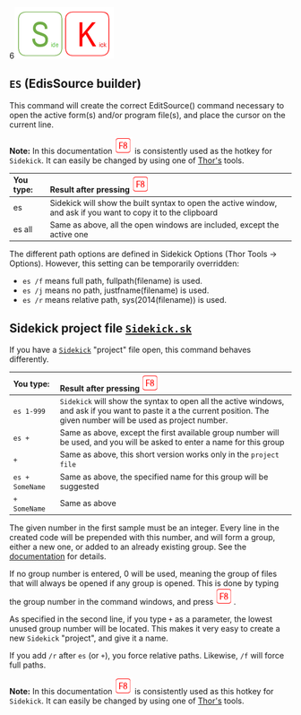 6[![Sidekick](Images/SKLogo.png)](../README.md)

## `ES` (EdisSource builder)

This command will create the correct EditSource() command necessary to open the active form(s) and/or program file(s), and place the cursor on the current line.  

**Note:** In this documentation ![`F8`](Images/F8.png) is consistently used as the hotkey for `Sidekick`. It can easily be changed by using one of [Thor's](https://github.com/VFPX/Thor) tools. 

| You type:                |        Result after pressing ![`F8`](Images/F8.png)|
|:-------------------------|:----------------------------------------------------------|
| es       | Sidekick will show the built syntax to open the active window, and ask if you want to copy it to the clipboard |
| es all   | Same as above, all the open windows are included, except the active one |

The different path options are defined in Sidekick Options (Thor Tools -> Options). However, this setting can be temporarily overridden:
* `es /f` means full path, fullpath(filename) is used.
* `es /j` means no path, justfname(filename) is used.
* `es /r` means relative path, sys(2014(filename)) is used.


## Sidekick project file [`Sidekick.sk`](skorg.md)
 
If you have a [`Sidekick`](skorg.md) "project" file open, this command behaves differently.

| You type:                |        Result after pressing ![`F8`](Images/F8.png)              |
|:-------------------------|:----------------------------------------------------------|
| `es 1-999`      | `Sidekick` will show the syntax to open all the active windows, and ask if you want to paste it a the current position. The given number will be used as project number.|
| `es +`   | Same as above, except the first available group number will be used, and you will be asked to enter a name for this group |
| `+`   | Same as above, this short version works only in the `project file` |
| `es + SomeName`   | Same as above, the specified name for this group will be suggested |
| `+ SomeName` | Same as above |

The given number in the first sample must be an integer. Every line in the created code will be prepended with this number, and will form a group, either a new one, or added to an already existing group. See the [documentation](skorg.md) for details. 

If no group number is entered, 0 will be used, meaning the group of files that will always be opened if any group is opened. This is done by typing the group number in the command windows, and press ![`F8`](Images/F8.png).

As specified in the second line, if you type `+` as a parameter, the lowest unused group number will be located. This makes it very easy to create a new `Sidekick` "project", and give it a name.

If you add `/r` after `es` (or `+`), you force relative paths. Likewise, `/f` will force full paths.

**Note:** In this documentation ![`F8`](Images/F8.png) is consistently used as this hotkey for `Sidekick`. It can easily be changed by using one of [Thor's](https://github.com/VFPX/Thor) tools. 
